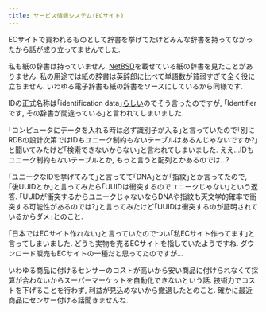 ```yaml
---
title: サービス情報システム(ECサイト)
---
```


ECサイトで買われるものとして辞書を挙げてたけどみんな辞書を持ってなかったから話が成り立ってませんでした.

私も紙の辞書は持っていません.
[NetBSD](https://eowf.alc.co.jp/search?q=NetBSD)を載せている紙の辞書を見たことがありません.
私の用途では紙の辞書は英辞郎に比べて単語数が貧弱すぎて全く役に立ちません.
いわゆる電子辞書も紙の辞書をソースにしているから同様です.

IDの正式名称は｢identification data｣[らしい](https://eowf.alc.co.jp/search?q=identification+data)のでそう言ったのですが,
｢Identifierです, その辞書が間違っている｣と言われてしまいました.

｢コンピュータにデータを入れる時は必ず識別子が入る｣と言っていたので｢別にRDBの設計次第ではIDもユニーク制約もないテーブルはあるんじゃないですか?｣と聞いてみたけど｢検索できないからない｣と言われてしまいました.
ええ…IDもユニーク制約もないテーブルとか,
もっと言うと配列とかあるのでは…?

｢ユニークなIDを挙げてみて｣と言ってて｢DNA｣とか｢指紋｣とか言ってたので,
｢後UUIDとか｣と言ってみたら｢UUIDは衝突するのでユニークじゃない｣という返答.
｢UUIDが衝突するからユニークじゃないならDNAや指紋も天文学的確率で衝突する可能性があるのでは?｣と言ってみたけど｢UUIDは衝突するのが証明されているからダメ｣とのこと.

｢日本ではECサイト作れない｣と言っていたのでつい｢私ECサイト作ってます｣と言ってしまいました.
どうも実物を売るECサイトを指していたようですね.
ダウンロード販売もECサイトの一種だと思ってたのですが…

いわゆる商品に付けるセンサーのコストが高いから安い商品に付けられなくて採算が合わないからスーパーマーケットを自動化できないという話.
技術力でコストを下げることを行わず,
利益が見込めないから撤退したとのこと.
確かに最近商品にセンサー付ける話聞きませんね.

